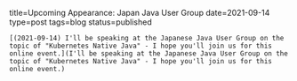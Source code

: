 
title=Upcoming Appearance: Japan Java User Group 
date=2021-09-14
type=post
tags=blog
status=published
~~~~~~
[(2021-09-14) I'll be speaking at the Japanese Java User Group on the topic of "Kubernetes Native Java" - I hope you'll join us for this online event.](I'll be speaking at the Japanese Java User Group on the topic of "Kubernetes Native Java" - I hope you'll join us for this online event.) 
            